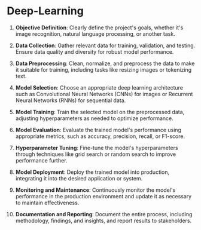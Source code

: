 # Deep-Learning

1. **Objective Definition**: Clearly define the project's goals, whether it's image recognition, natural language processing, or another task.
  
2. **Data Collection**: Gather relevant data for training, validation, and testing. Ensure data quality and diversity for robust model performance.

3. **Data Preprocessing**: Clean, normalize, and preprocess the data to make it suitable for training, including tasks like resizing images or tokenizing text.

4. **Model Selection**: Choose an appropriate deep learning architecture such as Convolutional Neural Networks (CNNs) for images or Recurrent Neural Networks (RNNs) for sequential data.

5. **Model Training**: Train the selected model on the preprocessed data, adjusting hyperparameters as needed to optimize performance.

6. **Model Evaluation**: Evaluate the trained model's performance using appropriate metrics, such as accuracy, precision, recall, or F1-score.

7. **Hyperparameter Tuning**: Fine-tune the model's hyperparameters through techniques like grid search or random search to improve performance further.

8. **Model Deployment**: Deploy the trained model into production, integrating it into the desired application or system.

9. **Monitoring and Maintenance**: Continuously monitor the model's performance in the production environment and update it as necessary to maintain effectiveness.

10. **Documentation and Reporting**: Document the entire process, including methodology, findings, and insights, and report results to stakeholders.
